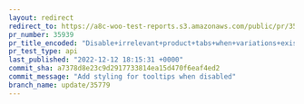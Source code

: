 ```yaml
---
layout: redirect
redirect_to: https://a8c-woo-test-reports.s3.amazonaws.com/public/pr/35939/api/index.html
pr_number: 35939
pr_title_encoded: "Disable+irrelevant+product+tabs+when+variations+exist"
pr_test_type: api
last_published: "2022-12-12 18:15:31 +0000"
commit_sha: a7378d8e23c9d2917733814ea15d470f6eaf4ed2
commit_message: "Add styling for tooltips when disabled"
branch_name: update/35779
---
```

